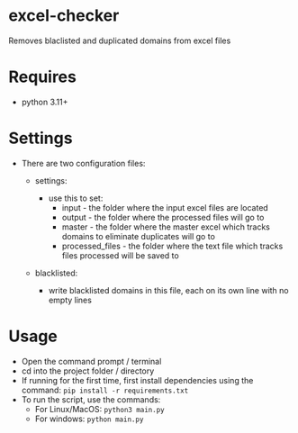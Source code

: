 # excel-checker
Removes blaclisted and duplicated domains from excel files

# Requires
- python 3.11+

# Settings
- There are two configuration files:
    - settings:
        - use this to set:
            - input - the folder where the input excel files are located
            - output - the folder where the processed files will go to
            - master - the folder where the master excel which tracks domains to eliminate duplicates will go to
            - processed_files - the folder where the text file which tracks files processed will be saved to
    
    - blacklisted:
        - write blacklisted domains in this file, each on its own line with no empty lines

# Usage
- Open the command prompt / terminal
- cd into the project folder / directory
- If running for the first time, first install dependencies using the command: 
    ```pip install -r requirements.txt```
- To run the script, use the commands:
    - For Linux/MacOS: 
        ```python3 main.py```
    - For windows: 
        ```python main.py```